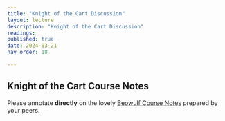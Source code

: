 ```yaml
---
title: "Knight of the Cart Discussion"
layout: lecture
description: "Knight of the Cart Discussion"
readings: 
published: true
date: 2024-03-21
nav_order: 18

---
```


## Knight of the Cart Course Notes

Please annotate **directly** on the lovely [Beowulf Course Notes](https://s3.amazonaws.com/lum-faculty-jcwitt-public/hn202/coursenotes/TheKnightOfTheCart.pdf) prepared by your peers.

